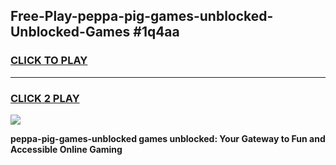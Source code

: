 
## Free-Play-peppa-pig-games-unblocked-Unblocked-Games #1q4aa
<h3>
<a href="https://news.freeplayer.one?title=peppa-pig-games-unblocked&ref=8M">CLICK TO PLAY</a></h3>
<hr>

<h3>
<a href="https://news.freeplayer.one?title=peppa-pig-games-unblocked&ref=8M">CLICK 2 PLAY</a>
  
</h3>

<a href="https://news.freeplayer.one?title=peppa-pig-games-unblocked&ref=8M"><img src="https://clearcache.store/games.png"></a>


**peppa-pig-games-unblocked games unblocked: Your Gateway to Fun and Accessible Online Gaming**
